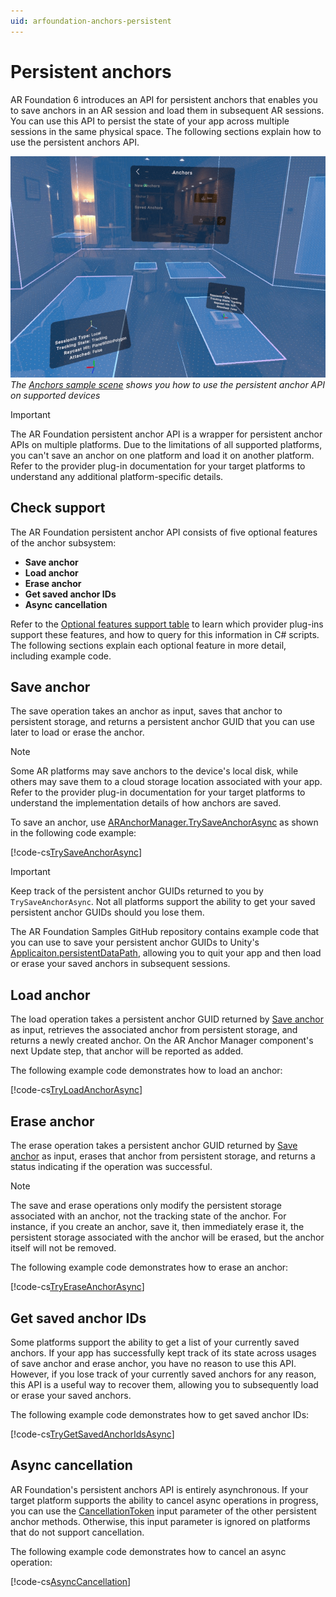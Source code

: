 ```yaml
---
uid: arfoundation-anchors-persistent
---
```

# Persistent anchors

AR Foundation 6 introduces an API for persistent anchors that enables you to save anchors in an AR session and load them in subsequent AR sessions. You can use this API to persist the state of your app across multiple sessions in the same physical space. The following sections explain how to use the persistent anchors API.

![A screenshot from a Meta Quest 3 device shows a room with two anchors placed. One anchor has been saved, and a user interface shows buttons to erase that anchor or save the other one.](../../images/persistent-anchors.png)<br/>*The [Anchors sample scene](https://github.com/Unity-Technologies/arfoundation-samples#anchors) shows you how to use the persistent anchor API on supported devices*

> [!IMPORTANT]
> The AR Foundation persistent anchor API is a wrapper for persistent anchor APIs on multiple platforms. Due to the limitations of all supported platforms, you can't save an anchor on one platform and load it on another platform. Refer to the provider plug-in documentation for your target platforms to understand any additional platform-specific details.

## Check support

The AR Foundation persistent anchor API consists of five optional features of the anchor subsystem:

* **Save anchor**
* **Load anchor**
* **Erase anchor**
* **Get saved anchor IDs**
* **Async cancellation**

Refer to the [Optional features support table](xref:arfoundation-anchors-platform-support#optional-features-support-table) to learn which provider plug-ins support these features, and how to query for this information in C# scripts. The following sections explain each optional feature in more detail, including example code.

<a id="save-anchor"/>

## Save anchor

The save operation takes an anchor as input, saves that anchor to persistent storage, and returns a persistent anchor GUID that you can use later to load or erase the anchor.

> [!NOTE]
> Some AR platforms may save anchors to the device's local disk, while others may save them to a cloud storage location associated with your app. Refer to the provider plug-in documentation for your target platforms to understand the implementation details of how anchors are saved.

To save an anchor, use [ARAnchorManager.TrySaveAnchorAsync](xref:UnityEngine.XR.ARFoundation.ARAnchorManager.TrySaveAnchorAsync(UnityEngine.XR.ARFoundation.ARAnchor,CancellationToken)) as shown in the following code example:

[!code-cs[TrySaveAnchorAsync](../../../Tests/Runtime/CodeSamples/ARAnchorManagerSamples.cs#TrySaveAnchorAsync)]

> [!IMPORTANT]
> Keep track of the persistent anchor GUIDs returned to you by `TrySaveAnchorAsync`. Not all platforms support the ability to get your saved persistent anchor GUIDs should you lose them.

The AR Foundation Samples GitHub repository contains example code that you can use to save your persistent anchor GUIDs to Unity's [Applicaiton.persistentDataPath](xref:UnityEngine.Application.persistentDataPath), allowing you to quit your app and then load or erase your saved anchors in subsequent sessions.

## Load anchor

The load operation takes a persistent anchor GUID returned by [Save anchor](#save-anchor) as input, retrieves the associated anchor from persistent storage, and returns a newly created anchor. On the AR Anchor Manager component's next Update step, that anchor will be reported as added.

The following example code demonstrates how to load an anchor:

[!code-cs[TryLoadAnchorAsync](../../../Tests/Runtime/CodeSamples/ARAnchorManagerSamples.cs#TryLoadAnchorAsync)]

## Erase anchor

The erase operation takes a persistent anchor GUID returned by [Save anchor](#save-anchor) as input, erases that anchor from persistent storage, and returns a status indicating if the operation was successful.

> [!NOTE]
> The save and erase operations only modify the persistent storage associated with an anchor, not the tracking state of the anchor. For instance, if you create an anchor, save it, then immediately erase it, the persistent storage associated with the anchor will be erased, but the anchor itself will not be removed.

The following example code demonstrates how to erase an anchor:

[!code-cs[TryEraseAnchorAsync](../../../Tests/Runtime/CodeSamples/ARAnchorManagerSamples.cs#TryEraseAnchorAsync)]

## Get saved anchor IDs

Some platforms support the ability to get a list of your currently saved anchors. If your app has successfully kept track of its state across usages of save anchor and erase anchor, you have no reason to use this API. However, if you lose track of your currently saved anchors for any reason, this API is a useful way to recover them, allowing you to subsequently load or erase your saved anchors.

The following example code demonstrates how to get saved anchor IDs:

[!code-cs[TryGetSavedAnchorIdsAsync](../../../Tests/Runtime/CodeSamples/ARAnchorManagerSamples.cs#TryGetSavedAnchorIdsAsync)]

## Async cancellation

AR Foundation's persistent anchors API is entirely asynchronous. If your target platform supports the ability to cancel async operations in progress, you can use the [CancellationToken](https://learn.microsoft.com/en-us/dotnet/api/system.threading.cancellationtoken?view=net-8.0) input parameter of the other persistent anchor methods. Otherwise, this input parameter is ignored on platforms that do not support cancellation.

The following example code demonstrates how to cancel an async operation:

[!code-cs[AsyncCancellation](../../../Tests/Runtime/CodeSamples/ARAnchorManagerSamples.cs#AsyncCancellation)]
